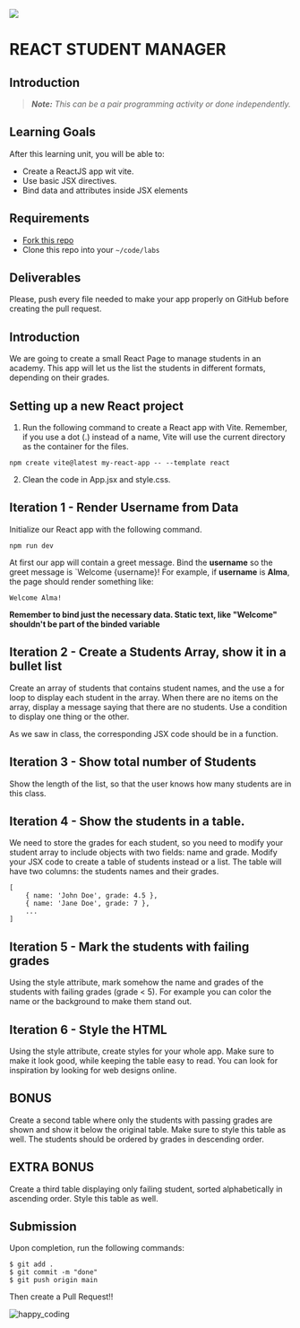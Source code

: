 ![](https://user-images.githubusercontent.com/970858/63474771-d6734700-c469-11e9-83bb-9429da563909.png)

# REACT STUDENT MANAGER

## Introduction

> ***Note:*** _This can be a pair programming activity or done independently._

## Learning Goals

After this learning unit, you will be able to:

- Create a ReactJS app wit vite.
- Use basic JSX directives.
- Bind data and attributes inside JSX elements

## Requirements

- [Fork this repo](https://guides.github.com/activities/forking/)
- Clone this repo into your `~/code/labs`

## Deliverables

Please, push every file needed to make your app properly on GitHub before creating the pull request.

## Introduction

We are going to create a small React Page to manage students in an academy. This app will let us the list the students in different formats, depending on their grades.


## Setting up a new React project

1. Run the following command to create a React app with Vite. Remember, if you use a dot (.) instead of a name, Vite will use the current directory as the container for the files.
```
npm create vite@latest my-react-app -- --template react
```
2. Clean the code in App.jsx and style.css.
## Iteration 1 - Render Username from Data

Initialize our React app with the following command.
```
npm run dev
```
At first our app will contain a greet message. Bind the **username** so the greet message is `Welcome {username}! For example, if **username** is **Alma**, the page should render something like:
```
Welcome Alma!
```

**Remember to bind just the necessary data. Static text, like "Welcome" shouldn't be part of the binded variable**

## Iteration 2 - Create a Students Array, show it in a bullet list

Create an array of students that contains student names, and the use a for loop to display each student in the array. When there are no items on the array, display a message saying that there are no students. Use a condition to display one thing or the other. 

As we saw in class, the corresponding JSX code should be in a function.

## Iteration 3 - Show total number of Students

Show the length of the list, so that the user knows how many students are in this class.

## Iteration 4 - Show the students in a table.

We need to store the grades for each student, so you need to modify your student array to include objects with two fields: name and grade. Modify your JSX code to create a table of students instead or a list. The table will have two columns: the students names and their grades.


```
[
    { name: 'John Doe', grade: 4.5 },
    { name: 'Jane Doe', grade: 7 },
    ...
]
```

## Iteration 5 - Mark the students with failing grades

Using the style attribute, mark somehow the name and grades of the students with failing grades (grade < 5). For example you can color the name or the background to make them stand out.

## Iteration 6 - Style the HTML

Using the style attribute, create styles for your whole app. Make sure to make it look good, while keeping the table easy to read. You can look for inspiration by looking for web designs online.

## BONUS
Create a second table where only the students with passing grades are shown and show it below the original table. Make sure to style this table as well. The students should be ordered by grades in descending order.


## EXTRA BONUS
Create a third table displaying only failing student, sorted alphabetically in ascending order. Style this table as well.



## Submission

Upon completion, run the following commands:

```
$ git add .
$ git commit -m "done"
$ git push origin main
```

Then create a Pull Request!!


![happy_coding](https://user-images.githubusercontent.com/970858/63899010-c23fc480-c9ea-11e9-84a2-542907e42362.png)
